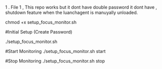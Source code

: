 1 . File 1 , This repo works but it dont have double password it dont have , shutdown feature when  the luanchagent is manuyally unloaded.



chmod +x setup_focus_monitor.sh

#Initial Setup (Create Password)

./setup_focus_monitor.sh

#Start Monitoring
./setup_focus_monitor.sh start

#Stop Monitoring
./setup_focus_monitor.sh stop

